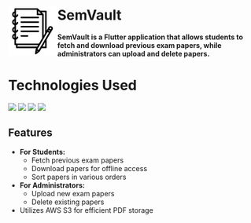 # **SemVault**   <img src="assets/notebook.png" height="100" align="left"/>

**SemVault is a Flutter application that allows students to fetch and download previous exam papers, while administrators can upload and delete papers.**

# **Technologies Used**
<p align="left">
<img src="https://cdn.jsdelivr.net/gh/devicons/devicon/icons/flutter/flutter-original.svg" height="60"/>
<img src="https://cdn.jsdelivr.net/gh/devicons/devicon/icons/dart/dart-original.svg" height="60"/>
<img src="https://cdn.jsdelivr.net/gh/devicons/devicon/icons/nodejs/nodejs-original.svg" height="60"/>
<img src="https://cdn.jsdelivr.net/gh/devicons/devicon/icons/amazonwebservices/amazonwebservices-original-wordmark.svg" height="60"/>
</p>

## Features
- **For Students:**
  - Fetch previous exam papers
  - Download papers for offline access
  - Sort papers in various orders
- **For Administrators:**
  - Upload new exam papers
  - Delete existing papers
- Utilizes AWS S3 for efficient PDF storage
